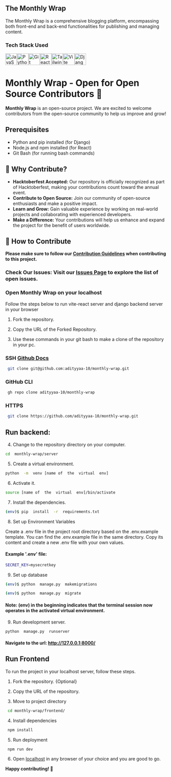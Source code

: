 ## The Monthly Wrap

The Monthly Wrap is a comprehensive blogging platform, encompassing both front-end and back-end functionalities for publishing and managing content.

### Tech Stack Used

<a  href="https://developer.mozilla.org/en-US/docs/Web/JavaScript"  target="_blank"  rel="noreferrer"><img  src="https://raw.githubusercontent.com/danielcranney/readme-generator/main/public/icons/skills/javascript-colored.svg"  width="36"  height="36"  alt="JavaScript" /></a><a  href="https://www.python.org/"  target="_blank"  rel="noreferrer"><img  src="https://raw.githubusercontent.com/danielcranney/readme-generator/main/public/icons/skills/python-colored.svg"  width="36"  height="36"  alt="Python" /></a><a  href="https://git-scm.com/"  target="_blank"  rel="noreferrer"><img  src="https://raw.githubusercontent.com/danielcranney/readme-generator/main/public/icons/skills/git-colored.svg"  width="36"  height="36"  alt="Git" /></a><a  href="https://reactjs.org/"  target="_blank"  rel="noreferrer"><img  src="https://raw.githubusercontent.com/danielcranney/readme-generator/main/public/icons/skills/react-colored.svg"  width="36"  height="36"  alt="React" /></a><a  href="https://tailwindcss.com/"  target="_blank"  rel="noreferrer"><img  src="https://raw.githubusercontent.com/danielcranney/readme-generator/main/public/icons/skills/tailwindcss-colored.svg"  width="36"  height="36"  alt="TailwindCSS" /></a><a  href="https://vitejs.dev/"  target="_blank"  rel="noreferrer"><img  src="https://raw.githubusercontent.com/danielcranney/readme-generator/main/public/icons/skills/vite-colored.svg"  width="36"  height="36"  alt="Vite" /></a><a  href="https://www.djangoproject.com/"  target="_blank"  rel="noreferrer"><img  src="https://raw.githubusercontent.com/danielcranney/readme-generator/main/public/icons/skills/django-colored.svg"  width="36"  height="36"  alt="Django" /></a>


# Monthly Wrap - Open for Open Source Contributors 🚀

**Monthly Wrap** is an open-source project. We are excited to welcome contributors from the open-source community to help us improve and grow!

## Prerequisites

- Python and pip installed (for Django)
- Node.js and npm installed (for React)
- Git Bash (for running bash commands)

## 🌟 Why Contribute?

- **Hacktoberfest Accepted:** Our repository is officially recognized as part of Hacktoberfest, making your contributions count toward the annual event.
- **Contribute to Open Source:** Join our community of open-source enthusiasts and make a positive impact.
- **Learn and Grow:** Gain valuable experience by working on real-world projects and collaborating with experienced developers.
- **Make a Difference:** Your contributions will help us enhance and expand the project for the benefit of users worldwide.

## 📌 How to Contribute

**Please make sure to follow our [Contribution Guidelines](CONTRIBUTION.md) when contributing to this project.**

### **Check Our Issues**: Visit our [Issues Page](https://github.com/adityyaa-10/monthly-wrap/issues) to explore the list of open issues.

### Open Monthly Wrap on your localhost

Follow the steps below to run vite-react server and django backend server in your browser

1. Fork the repository.

2. Copy the URL of the Forked Repository.

3. Use these commands in your git bash to make a clone of the repository in your pc.

### SSH [Github Docs](https://docs.github.com/en/authentication/connecting-to-github-with-ssh)

```bash
 git clone git@github.com:adityyaa-10/monthly-wrap.git
```

### GitHub CLI

```bash
 gh repo clone adityyaa-10/monthly-wrap
```

### HTTPS

```bash
 git clone https://github.com/adityyaa-10/monthly-wrap.git
```
## Run backend:

4. Change to the repository directory on your computer.

```sh
cd  monthly-wrap/server
```

5. Create a virtual environment.

```sh
python  -m  venv [name of  the  virtual  env]
```

6. Activate it.

```sh
source [name of  the  virtual  env]/bin/activate
```

7. Install the dependencies.

```sh
(env)$ pip  install  -r  requirements.txt
```
8. Set up Environment Variables

Create a .env file in the project root directory based on the .env.example template. You can find the .env.example file in the same directory. Copy its content and create a new .env file with your own values.
#### Example '.env' file:

```sh
SECRET_KEY=mysecretkey

```

9. Set up database

```bash
(env)$ python  manage.py  makemigrations
```

```bash
(env)$ python  manage.py  migrate
```

#### Note: (env) in the beginning indicates that the terminal session now operates in the activated virtual environment.

9. Run development server.

```sh
python  manage.py  runserver
```

#### Navigate to the url: http://127.0.0.1:8000/

## Run Frontend

To run the project in your localhost server, follow these steps.

1. Fork the repository. {Optional}
2. Copy the URL of the repository.

3. Move to project directory

```bash
 cd monthly-wrap/frontend/

```

4. Install dependencies

```bash
 npm install
```

5. Run deployment

```bash
 npm run dev
```

6. Open [localhost](https://localhost:5173) in any browser of your choice and you are good to go.

**Happy contributing! 🚀**
